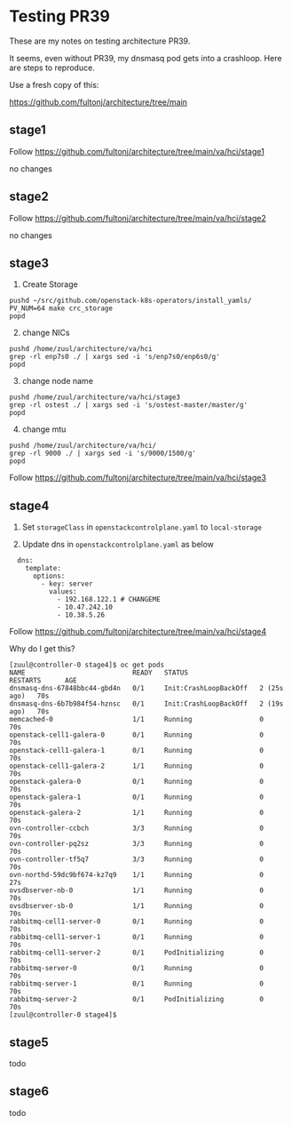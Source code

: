# Testing PR39

These are my notes on testing architecture PR39.

It seems, even without PR39, my dnsmasq pod gets into a crashloop.
Here are steps to reproduce.

Use a fresh copy of this:

 https://github.com/fultonj/architecture/tree/main

## stage1

Follow https://github.com/fultonj/architecture/tree/main/va/hci/stage1

no changes

## stage2

Follow https://github.com/fultonj/architecture/tree/main/va/hci/stage2

no changes

## stage3

1. Create Storage
```
pushd ~/src/github.com/openstack-k8s-operators/install_yamls/
PV_NUM=64 make crc_storage
popd
```

2. change NICs
```
pushd /home/zuul/architecture/va/hci
grep -rl enp7s0 ./ | xargs sed -i 's/enp7s0/enp6s0/g'
popd
```

3. change node name
```
pushd /home/zuul/architecture/va/hci/stage3
grep -rl ostest ./ | xargs sed -i 's/ostest-master/master/g'
popd
```

4. change mtu
```
pushd /home/zuul/architecture/va/hci/
grep -rl 9000 ./ | xargs sed -i 's/9000/1500/g'
popd
```

Follow https://github.com/fultonj/architecture/tree/main/va/hci/stage3

## stage4

1. Set `storageClass` in `openstackcontrolplane.yaml` to `local-storage`

2. Update dns in `openstackcontrolplane.yaml` as below
```
  dns:
    template:
      options:
        - key: server
          values:
            - 192.168.122.1 # CHANGEME
            - 10.47.242.10
            - 10.38.5.26
```

Follow https://github.com/fultonj/architecture/tree/main/va/hci/stage4

Why do I get this?

```
[zuul@controller-0 stage4]$ oc get pods
NAME                           READY   STATUS                  RESTARTS      AGE
dnsmasq-dns-67848bbc44-gbd4n   0/1     Init:CrashLoopBackOff   2 (25s ago)   70s
dnsmasq-dns-6b7b984f54-hznsc   0/1     Init:CrashLoopBackOff   2 (19s ago)   70s
memcached-0                    1/1     Running                 0             70s
openstack-cell1-galera-0       0/1     Running                 0             70s
openstack-cell1-galera-1       0/1     Running                 0             70s
openstack-cell1-galera-2       1/1     Running                 0             70s
openstack-galera-0             0/1     Running                 0             70s
openstack-galera-1             0/1     Running                 0             70s
openstack-galera-2             1/1     Running                 0             70s
ovn-controller-ccbch           3/3     Running                 0             70s
ovn-controller-pq2sz           3/3     Running                 0             70s
ovn-controller-tf5q7           3/3     Running                 0             70s
ovn-northd-59dc9bf674-kz7q9    1/1     Running                 0             27s
ovsdbserver-nb-0               1/1     Running                 0             70s
ovsdbserver-sb-0               1/1     Running                 0             70s
rabbitmq-cell1-server-0        0/1     Running                 0             70s
rabbitmq-cell1-server-1        0/1     Running                 0             70s
rabbitmq-cell1-server-2        0/1     PodInitializing         0             70s
rabbitmq-server-0              0/1     Running                 0             70s
rabbitmq-server-1              0/1     Running                 0             70s
rabbitmq-server-2              0/1     PodInitializing         0             70s
[zuul@controller-0 stage4]$ 
```

## stage5
todo
## stage6
todo
